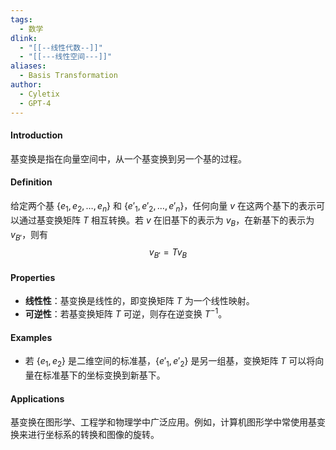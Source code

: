 ```yaml
---
tags:
  - 数学
dlink:
  - "[[--线性代数--]]"
  - "[[---线性空间---]]"
aliases:
  - Basis Transformation
author:
  - Cyletix
  - GPT-4
---
```

#### Introduction
基变换是指在向量空间中，从一个基变换到另一个基的过程。

#### Definition
给定两个基 $\{e_1, e_2, \ldots, e_n\}$ 和 $\{e'_1, e'_2, \ldots, e'_n\}$，任何向量 $v$ 在这两个基下的表示可以通过基变换矩阵 $T$ 相互转换。若 $v$ 在旧基下的表示为 $v_B$，在新基下的表示为 $v_{B'}$，则有
$$ v_{B'} = T v_B $$

#### Properties
- **线性性**：基变换是线性的，即变换矩阵 $T$ 为一个线性映射。
- **可逆性**：若基变换矩阵 $T$ 可逆，则存在逆变换 $T^{-1}$。

#### Examples
- 若 $\{e_1, e_2\}$ 是二维空间的标准基，$\{e'_1, e'_2\}$ 是另一组基，变换矩阵 $T$ 可以将向量在标准基下的坐标变换到新基下。

#### Applications
基变换在图形学、工程学和物理学中广泛应用。例如，计算机图形学中常使用基变换来进行坐标系的转换和图像的旋转。
